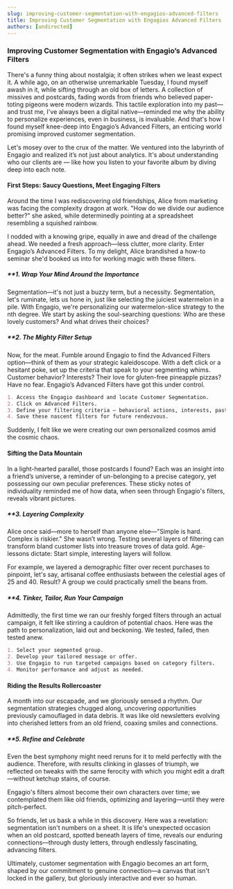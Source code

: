 ```yaml
---
slug: improving-customer-segmentation-with-engagios-advanced-filters
title: Improving Customer Segmentation with Engagios Advanced Filters
authors: [undirected]
---
```



### Improving Customer Segmentation with Engagio’s Advanced Filters

There's a funny thing about nostalgia; it often strikes when we least expect it. A while ago, on an otherwise unremarkable Tuesday, I found myself awash in it, while sifting through an old box of letters. A collection of missives and postcards, fading words from friends who believed paper-toting pigeons were modern wizards. This tactile exploration into my past—and trust me, I've always been a digital native—reminded me why the ability to personalize experiences, even in business, is invaluable. And that's how I found myself knee-deep into Engagio’s Advanced Filters, an enticing world promising improved customer segmentation.

Let's mosey over to the crux of the matter. We ventured into the labyrinth of Engagio and realized it’s not just about analytics. It's about understanding who our clients are — like how you listen to your favorite album by diving deep into each note.

#### **First Steps: Saucy Questions, Meet Engaging Filters**

Around the time I was rediscovering old friendships, Alice from marketing was facing the complexity dragon at work. "How do we divide our audience better?" she asked, while determinedly pointing at a spreadsheet resembling a squished rainbow.

I nodded with a knowing gripe, equally in awe and dread of the challenge ahead. We needed a fresh approach—less clutter, more clarity. Enter Engagio’s Advanced Filters. To my delight, Alice brandished a how-to seminar she'd booked us into for working magic with these filters.

##### **1. **Wrap Your Mind Around the Importance**

Segmentation—it's not just a buzzy term, but a necessity. Segmentation, let's ruminate, lets us hone in, just like selecting the juiciest watermelon in a pile. With Engagio, we're personalizing our watermelon-slice strategy to the nth degree. We start by asking the soul-searching questions: Who are these lovely customers? And what drives their choices?

##### **2. **The Mighty Filter Setup**

Now, for the meat. Fumble around Engagio to find the Advanced Filters option—think of them as your strategic kaleidoscope. With a deft click or a hesitant poke, set up the criteria that speak to your segmenting whims. Customer behavior? Interests? Their love for gluten-free pineapple pizzas? Have no fear. Engagio’s Advanced Filters have got this under control.

```markdown
1. Access the Engagio dashboard and locate Customer Segmentation.
2. Click on Advanced Filters.
3. Define your filtering criteria — behavioral actions, interests, past purchases, etc.
4. Save these nascent filters for future rendezvous.
```

Suddenly, I felt like we were creating our own personalized cosmos amid the cosmic chaos.

#### **Sifting the Data Mountain**

In a light-hearted parallel, those postcards I found? Each was an insight into a friend’s universe, a reminder of un-belonging to a precise category, yet possessing our own peculiar preferences. These sticky notes of individuality reminded me of how data, when seen through Engagio's filters, reveals vibrant pictures.

##### **3. **Layering Complexity**

Alice once said—more to herself than anyone else—"Simple is hard. Complex is riskier." She wasn’t wrong. Testing several layers of filtering can transform bland customer lists into treasure troves of data gold. Age-lessons dictate: Start simple, interesting layers will follow.

For example, we layered a demographic filter over recent purchases to pinpoint, let's say, artisanal coffee enthusiasts between the celestial ages of 25 and 40. Result? A group we could practically smell the beans from.

##### **4. **Tinker, Tailor, Run Your Campaign**

Admittedly, the first time we ran our freshly forged filters through an actual campaign, it felt like stirring a cauldron of potential chaos. Here was the path to personalization, laid out and beckoning. We tested, failed, then tested anew.

```markdown
1. Select your segmented group.
2. Develop your tailored message or offer.
3. Use Engagio to run targeted campaigns based on category filters.
4. Monitor performance and adjust as needed.
```

#### **Riding the Results Rollercoaster**

A month into our escapade, and we gloriously sensed a rhythm. Our segmentation strategies chugged along, uncovering opportunities previously camouflaged in data debris. It was like old newsletters evolving into cherished letters from an old friend, coaxing smiles and connections.

##### **5. **Refine and Celebrate**

Even the best symphony might need reruns for it to meld perfectly with the audience. Therefore, with results clinking in glasses of triumph, we reflected on tweaks with the same ferocity with which you might edit a draft—without ketchup stains, of course.

Engagio's filters almost become their own characters over time; we contemplated them like old friends, optimizing and layering—until they were pitch-perfect.

So friends, let us bask a while in this discovery. Here was a revelation: segmentation isn't numbers on a sheet. It is life's unexpected occasion when an old postcard, spotted beneath layers of time, reveals our enduring connections—through dusty letters, through endlessly fascinating, advancing filters.

Ultimately, customer segmentation with Engagio becomes an art form, shaped by our commitment to genuine connection—a canvas that isn't locked in the gallery, but gloriously interactive and ever so human.